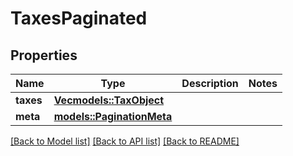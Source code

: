 # TaxesPaginated

## Properties

Name | Type | Description | Notes
------------ | ------------- | ------------- | -------------
**taxes** | [**Vec<models::TaxObject>**](TaxObject.md) |  | 
**meta** | [**models::PaginationMeta**](PaginationMeta.md) |  | 

[[Back to Model list]](../README.md#documentation-for-models) [[Back to API list]](../README.md#documentation-for-api-endpoints) [[Back to README]](../README.md)


